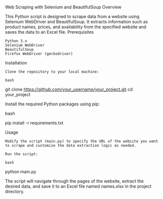 Web Scraping with Selenium and BeautifulSoup
Overview

This Python script is designed to scrape data from a website using Selenium WebDriver and BeautifulSoup. It extracts information such as product names, prices, and availability from the specified website and saves the data to an Excel file.
Prerequisites

    Python 3.x
    Selenium WebDriver
    BeautifulSoup
    Firefox WebDriver (geckodriver)

Installation

    Clone the repository to your local machine:

    bash

git clone https://github.com/your_username/your_project.git
cd your_project

Install the required Python packages using pip:

bash

pip install -r requirements.txt

Usage

    Modify the script (main.py) to specify the URL of the website you want to scrape and customize the data extraction logic as needed.

    Run the script:

    bash

python main.py

The script will navigate through the pages of the website, extract the desired data, and save it to an Excel file named names.xlsx in the project directory.
